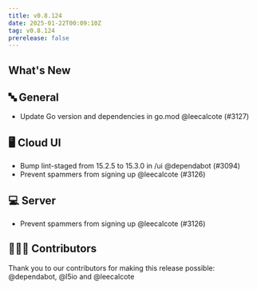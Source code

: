```yaml
---
title: v0.8.124
date: 2025-01-22T00:09:10Z
tag: v0.8.124
prerelease: false
---
```


## What's New
## 🔤 General
- Update Go version and dependencies in go.mod @leecalcote (#3127)

## 🖥 Cloud UI

- Bump lint-staged from 15.2.5 to 15.3.0 in /ui @dependabot (#3094)
- Prevent spammers from signing up @leecalcote (#3126)

## 💻 Server

- Prevent spammers from signing up @leecalcote (#3126)

## 👨🏽‍💻 Contributors

Thank you to our contributors for making this release possible:
@dependabot, @l5io and @leecalcote

